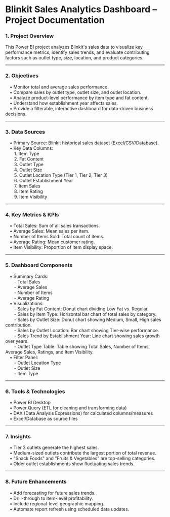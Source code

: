 # Blinkit Sales Analytics Dashboard – Project Documentation
### 1. Project Overview
This Power BI project analyzes Blinkit's sales data to visualize key performance metrics, identify sales trends, and evaluate contributing factors such as outlet type, size, location, and product categories.
________________________________________
### 2. Objectives <br>
&emsp;•	Monitor total and average sales performance.<br>
&emsp;•	Compare sales by outlet type, outlet size, and outlet location.<br>
&emsp;•	Analyze product-level performance by item type and fat content.<br>
&emsp;•	Understand how establishment year affects sales.<br>
&emsp;•	Provide a filterable, interactive dashboard for data-driven business decisions.<br>
________________________________________
### 3. Data Sources<br>
&emsp;•	Primary Source: Blinkit historical sales dataset (Excel/CSV/Database).<br>
&emsp;•	Key Data Columns:<br>
&emsp;&emsp;1. Item Type<br>
&emsp;&emsp;2.	Fat Content<br>
&emsp;&emsp;3.	Outlet Type<br>
&emsp;&emsp;4.	Outlet Size<br>
&emsp;&emsp;5.	Outlet Location Type (Tier 1, Tier 2, Tier 3)<br>
&emsp;&emsp;6.	Outlet Establishment Year<br>
&emsp;&emsp;7.	Item Sales<br>
&emsp;&emsp;8.	Item Rating<br>
&emsp;&emsp;9.	Item Visibility<br>
________________________________________
### 4. Key Metrics & KPIs<br>
&emsp;•	Total Sales: Sum of all sales transactions.<br>
&emsp;•	Average Sales: Mean sales per item.<br>
&emsp;•	Number of Items Sold: Total count of items.<br>
&emsp;•	Average Rating: Mean customer rating.<br>
&emsp;•	Item Visibility: Proportion of item display space.<br>
________________________________________
### 5. Dashboard Components<br>
&emsp;•	Summary Cards:<br>
&emsp;&emsp;-	Total Sales<br>
&emsp;&emsp;-	Average Sales<br>
&emsp;&emsp;-	Number of Items<br>
&emsp;&emsp;-	Average Rating<br>
&emsp;•	Visualizations:<br>
&emsp;&emsp;-	Sales by Fat Content: Donut chart dividing Low Fat vs. Regular.<br>
&emsp;&emsp;-	Sales by Item Type: Horizontal bar chart of total sales by category.<br>
&emsp;&emsp;-	Sales by Outlet Size: Donut chart showing Medium, Small, High sales contribution.<br>
&emsp;&emsp;-	Sales by Outlet Location: Bar chart showing Tier-wise performance.<br>
&emsp;&emsp;-	Sales Trend by Establishment Year: Line chart showing sales growth over years.<br>
&emsp;&emsp;-	Outlet Type Table: Table showing Total Sales, Number of Items, Average Sales, Ratings, and Item Visibility.<br>
&emsp;•	Filter Panel:<br>
&emsp;&emsp;-	Outlet Location Type<br>
&emsp;&emsp;-	Outlet Size<br>
&emsp;&emsp;-	Item Type<br>
________________________________________
### 6. Tools & Technologies<br>
&emsp;•	Power BI Desktop<br>
&emsp;•	Power Query (ETL for cleaning and transforming data)<br>
&emsp;•	DAX (Data Analysis Expressions) for calculated columns/measures<br>
&emsp;•	Excel/Database as source files<br>
________________________________________
### 7. Insights<br>
&emsp;•	Tier 3 outlets generate the highest sales.<br>
&emsp;•	Medium-sized outlets contribute the largest portion of total revenue.<br>
&emsp;•	"Snack Foods" and "Fruits & Vegetables" are top-selling categories.<br>
&emsp;•	Older outlet establishments show fluctuating sales trends.<br>
________________________________________
### 8. Future Enhancements<br>
&emsp;•	Add forecasting for future sales trends.<br>
&emsp;•	Drill-through to item-level profitability.<br>
&emsp;•	Include regional-level geographic mapping.<br>
&emsp;•	Automate report refresh using scheduled data updates.<br>

